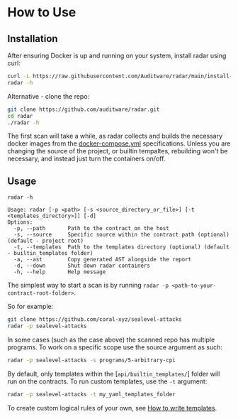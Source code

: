 # How to Use

## Installation

After ensuring Docker is up and running on your system, install radar using curl:

```bash
curl -L https://raw.githubusercontent.com/Auditware/radar/main/install-radar.sh | bash
radar -h
```

Alternative - clone the repo:

```bash
git clone https://github.com/auditware/radar.git
cd radar
./radar -h
```

The first scan will take a while, as radar collects and builds the necessary docker images from the [docker-compose.yml](https://github.com/auditware/radar/blob/main/docker-compose.yml) specifications. Unless you are changing the source of the project, or builtin tempaltes, rebuilding won't be necessary, and instead just turn the containers on/off.

## Usage

```
radar -h

Usage: radar [-p <path> [-s <source_directory_or_file>] [-t <templates_directory>]] [-d]
Options:
  -p, --path       Path to the contract on the host
  -s, --source     Specific source within the contract path (optional) (default - project root)
  -t, --templates  Path to the templates directory (optional) (default - builtin_templates folder)
  -a, --ast        Copy generated AST alongside the report
  -d, --down       Shut down radar containers
  -h, --help       Help message
```

The simplest way to start a scan is by running `radar -p <path-to-your-contract-root-folder>`.

So for example:

```bash
git clone https://github.com/coral-xyz/sealevel-attacks
radar -p sealevel-attacks
```

In some cases (such as the case above) the scanned repo has multiple programs. To work on a specific scope use the source argument as such:

```bash
radar -p sealevel-attacks -s programs/5-arbitrary-cpi
```

By default, only templates within the [`api/builtin_templates/`] folder will run on the contracts. To run custom templates, use the `-t` argument:

```bash
radar -p sealevel-attacks -t my_yaml_templates_folder
```

To create custom logical rules of your own, see [How to write templates](https://github.com/auditware/radar/wiki/How-to-Write-Templates).
